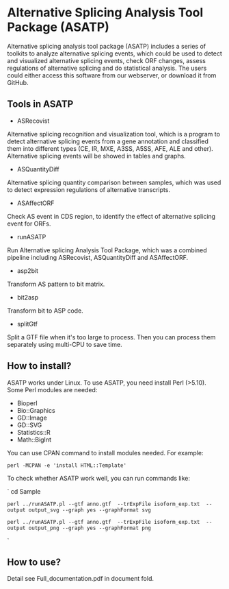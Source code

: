 

# Alternative Splicing Analysis Tool Package (ASATP)

Alternative splicing analysis tool package (ASATP) includes a series of toolkits to analyze alternative splicing events, which could be used to 
 	detect and visualized alternative splicing events, 
 	check ORF changes, 
 	assess regulations of alternative splicing and 
 	do statistical analysis. 
The users could either access this software from our webserver, or download it from GitHub.

## Tools in ASATP
- ASRecovist

Alternative splicing recognition and visualization tool, which is a program to detect alternative splicing events from a gene annotation and classified them into different types (CE, IR, MXE, A3SS, A5SS, AFE, ALE and other). Alternative splicing events will be showed in tables and graphs. 

- ASQuantityDiff

Alternative splicing quantity comparison between samples, which was used to detect expression regulations of alternative transcripts.

- ASAffectORF

Check AS event in CDS region, to identify the effect of alternative splicing event for ORFs.

- runASATP

Run Alternative splicing Analysis Tool Package, which was a combined pipeline including ASRecovist, ASQuantityDiff and ASAffectORF.

- asp2bit

Transform AS pattern to bit matrix.

- bit2asp

Transform bit to ASP code.

- splitGtf

Split a GTF file when it's too large to process. Then you can process them separately using multi-CPU to save time.


## How to install?

ASATP works under Linux. To use ASATP, you need install Perl (>5.10). Some Perl modules are needed:

- Bioperl
- Bio::Graphics
- GD::Image
- GD::SVG
- Statistics::R
- Math::BigInt

You can use CPAN command to install modules needed. For example: 

`
	perl -MCPAN -e 'install HTML::Template' 
`
	
To check whether ASATP work well, you can run commands like:

`
	cd Sample	

	perl ../runASATP.pl --gtf anno.gtf  --trExpFile isoform_exp.txt  --output output_svg --graph yes --graphFormat svg

	perl ../runASATP.pl --gtf anno.gtf  --trExpFile isoform_exp.txt  --output output_png --graph yes --graphFormat png
`

## How to use?

Detail see Full_documentation.pdf in document fold.





